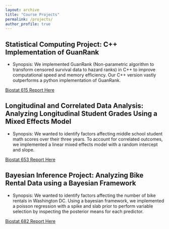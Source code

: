 ```yaml
---
layout: archive
title: "Course Projects"
permalink: /projects/
author_profile: true
---
```


## Statistical Computing Project: C++ Implementation of GuanRank  
* Synopsis: We implemented GuanRank (Non-parametric algorithm to transform censored survival data to hazard ranks) in C++
to improve computational speed and memory efficiency. Our C++ version vastly outperforms a python implementation of GuanRank.

[Biostat 615 Report Here](https://github.com/kliao12/kliao12.github.io/blob/master/files/Group%205%20Final%20Project%20Paper%20(2020_02_29%2001_13_00%20UTC).pdf)


## Longitudinal and Correlated Data Analysis: Analyzing Longitudinal Student Grades Using a Mixed Effects Model  
* Synopsis: We wanted to identify factors affecting middle school student math scores over their three years. To account for correlated
outcomes, we implemented a linear mixed effects model with a random intercept and slope. 

[Biostat 653 Report Here](https://github.com/kliao12/kliao12.github.io/blob/master/files/653_Final_Project_Paper.pdf)

## Bayesian Inference Project: Analyzing Bike Rental Data using a Bayesian Framework  
* Synopsis: We wanted to identify factors affecting the number of bike rentals in Washington DC. Using a bayesian framework, we implemented
a poisson regression with a spike and slab prior to perform variable selection by inspecting the posterior means for each predictor. 

[Biostat 682 Report Here](https://github.com/kliao12/kliao12.github.io/blob/master/files/bios682_Final%20Project%20(2020_02_29%2001_13_00%20UTC).pdf)
